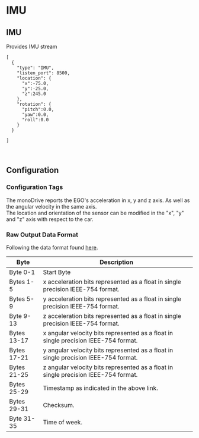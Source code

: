 # IMU

## IMU
Provides IMU stream

```
[
  {
    "type": "IMU",
    "listen_port": 8500,
    "location": {
      "x":-75.0,
      "y":-25.0,
      "z":245.0
    },
    "rotation": {
      "pitch":0.0,
      "yaw":0.0,
      "roll":0.0
    }
  }

]
```
<p>&nbsp;</p>


## Configuration

### Configuration Tags
The monoDrive reports the EGO's acceleration in x, y and z axis. As well as the angular velocity in the same axis.  
The location and orientation of the sensor can be modified in the "x", "y" and "z" axis with respect to the car.

### Raw Output Data Format 

Following the data format found [here](http://files.microstrain.com/dcp/Inertia-Link-3DM-GX2-data-communications-protocol.pdf).

| Byte  | Description   |
| ------------ | ------------ |
|Byte 0-1  | Start Byte |
|Bytes 1-5 | x acceleration bits represented as a float in single precision IEEE-754 format.  |
|Bytes 5-9 | y acceleration bits represented as a float in single precision IEEE-754 format. |
|Byte 9-13 | z acceleration bits represented as a float in single precision IEEE-754 format.|
|Bytes 13-17 | x angular velocity bits represented as a float in single precision IEEE-754 format.|
|Bytes 17-21 | y angular velocity bits represented as a float in single precision IEEE-754 format.|
|Bytes 21-25 | z angular velocity bits represented as a float in single precision IEEE-754 format.|
|Bytes 25-29 | Timestamp as indicated in the above link.|
|Bytes 29-31 | Checksum.|
|Byte 31-35| Time of week.|

<p>&nbsp;</p>
